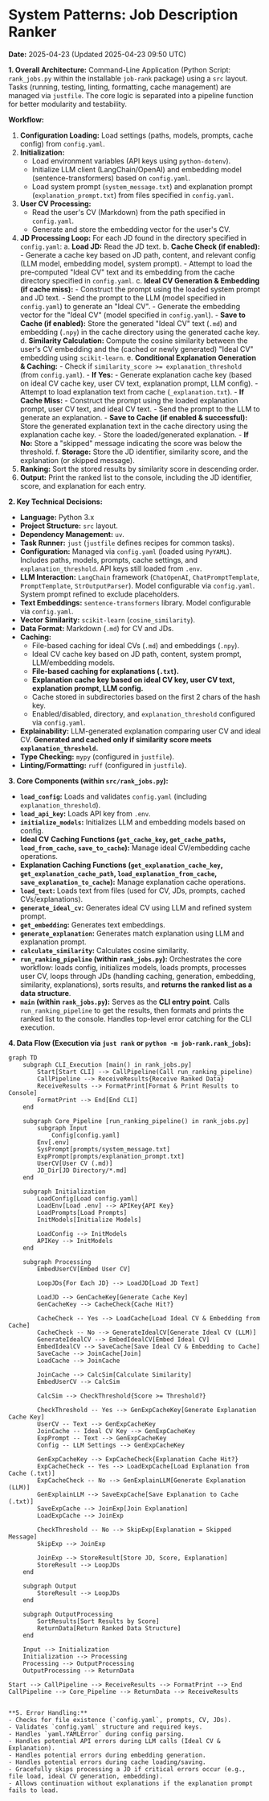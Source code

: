 # System Patterns: Job Description Ranker

**Date:** 2025-04-23 (Updated 2025-04-23 09:50 UTC)

**1. Overall Architecture:**
Command-Line Application (Python Script: `rank_jobs.py` within the installable `job-rank` package) using a `src` layout. Tasks (running, testing, linting, formatting, cache management) are managed via `justfile`. The core logic is separated into a pipeline function for better modularity and testability.

**Workflow:**
1.  **Configuration Loading:** Load settings (paths, models, prompts, cache config) from `config.yaml`.
2.  **Initialization:**
    - Load environment variables (API keys using `python-dotenv`).
    - Initialize LLM client (LangChain/OpenAI) and embedding model (sentence-transformers) based on `config.yaml`.
    - Load system prompt (`system_message.txt`) and explanation prompt (`explanation_prompt.txt`) from files specified in `config.yaml`.
3.  **User CV Processing:**
    - Read the user's CV (Markdown) from the path specified in `config.yaml`.
    - Generate and store the embedding vector for the user's CV.
4.  **JD Processing Loop:** For each JD found in the directory specified in `config.yaml`:
    a.  **Load JD:** Read the JD text.
    b.  **Cache Check (if enabled):**
        - Generate a cache key based on JD path, content, and relevant config (LLM model, embedding model, system prompt).
        - Attempt to load the pre-computed "Ideal CV" text and its embedding from the cache directory specified in `config.yaml`.
    c.  **Ideal CV Generation & Embedding (if cache miss):**
        - Construct the prompt using the loaded system prompt and JD text.
        - Send the prompt to the LLM (model specified in `config.yaml`) to generate an "Ideal CV".
        - Generate the embedding vector for the "Ideal CV" (model specified in `config.yaml`).
        - **Save to Cache (if enabled):** Store the generated "Ideal CV" text (`.md`) and embedding (`.npy`) in the cache directory using the generated cache key.
    d.  **Similarity Calculation:** Compute the cosine similarity between the user's CV embedding and the (cached or newly generated) "Ideal CV" embedding using `scikit-learn`.
    e.  **Conditional Explanation Generation & Caching:**
        - Check if `similarity_score >= explanation_threshold` (from `config.yaml`).
        - **If Yes:**
            - Generate explanation cache key (based on ideal CV cache key, user CV text, explanation prompt, LLM config).
            - Attempt to load explanation text from cache (`_explanation.txt`).
            - **If Cache Miss:**
                - Construct the prompt using the loaded explanation prompt, user CV text, and ideal CV text.
                - Send the prompt to the LLM to generate an explanation.
                - **Save to Cache (if enabled & successful):** Store the generated explanation text in the cache directory using the explanation cache key.
            - Store the loaded/generated explanation.
        - **If No:** Store a "skipped" message indicating the score was below the threshold.
    f.  **Storage:** Store the JD identifier, similarity score, and the explanation (or skipped message).
5.  **Ranking:** Sort the stored results by similarity score in descending order.
6.  **Output:** Print the ranked list to the console, including the JD identifier, score, and explanation for each entry.

**2. Key Technical Decisions:**
- **Language:** Python 3.x
- **Project Structure:** `src` layout.
- **Dependency Management:** `uv`.
- **Task Runner:** `just` (`justfile` defines recipes for common tasks).
- **Configuration:** Managed via `config.yaml` (loaded using `PyYAML`). Includes paths, models, prompts, cache settings, and `explanation_threshold`. API keys still loaded from `.env`.
- **LLM Interaction:** `LangChain` framework (`ChatOpenAI`, `ChatPromptTemplate`, `PromptTemplate`, `StrOutputParser`). Model configurable via `config.yaml`. System prompt refined to exclude placeholders.
- **Text Embeddings:** `sentence-transformers` library. Model configurable via `config.yaml`.
- **Vector Similarity:** `scikit-learn` (`cosine_similarity`).
- **Data Format:** Markdown (`.md`) for CV and JDs.
- **Caching:**
    - File-based caching for ideal CVs (`.md`) and embeddings (`.npy`).
    - Ideal CV cache key based on JD path, content, system prompt, LLM/embedding models.
    - **File-based caching for explanations (`.txt`).**
    - **Explanation cache key based on ideal CV key, user CV text, explanation prompt, LLM config.**
    - Cache stored in subdirectories based on the first 2 chars of the hash key.
    - Enabled/disabled, directory, and `explanation_threshold` configured via `config.yaml`.
- **Explainability:** LLM-generated explanation comparing user CV and ideal CV. **Generated and cached only if similarity score meets `explanation_threshold`.**
- **Type Checking:** `mypy` (configured in `justfile`).
- **Linting/Formatting:** `ruff` (configured in `justfile`).

**3. Core Components (within `src/rank_jobs.py`):**
- **`load_config`:** Loads and validates `config.yaml` (including `explanation_threshold`).
- **`load_api_key`:** Loads API key from `.env`.
- **`initialize_models`:** Initializes LLM and embedding models based on config.
- **Ideal CV Caching Functions (`get_cache_key`, `get_cache_paths`, `load_from_cache`, `save_to_cache`):** Manage ideal CV/embedding cache operations.
- **Explanation Caching Functions (`get_explanation_cache_key`, `get_explanation_cache_path`, `load_explanation_from_cache`, `save_explanation_to_cache`):** Manage explanation cache operations.
- **`load_text`:** Loads text from files (used for CV, JDs, prompts, cached CVs/explanations).
- **`generate_ideal_cv`:** Generates ideal CV using LLM and refined system prompt.
- **`get_embedding`:** Generates text embeddings.
- **`generate_explanation`:** Generates match explanation using LLM and explanation prompt.
- **`calculate_similarity`:** Calculates cosine similarity.
- **`run_ranking_pipeline` (within `rank_jobs.py`):** Orchestrates the core workflow: loads config, initializes models, loads prompts, processes user CV, loops through JDs (handling caching, generation, embedding, similarity, explanations), sorts results, and **returns the ranked list as a data structure**.
- **`main` (within `rank_jobs.py`):** Serves as the **CLI entry point**. Calls `run_ranking_pipeline` to get the results, then formats and prints the ranked list to the console. Handles top-level error catching for the CLI execution.

**4. Data Flow (Execution via `just rank` or `python -m job-rank.rank_jobs`):**
```mermaid
graph TD
    subgraph CLI_Execution [main() in rank_jobs.py]
        Start[Start CLI] --> CallPipeline(Call run_ranking_pipeline)
        CallPipeline --> ReceiveResults{Receive Ranked Data}
        ReceiveResults --> FormatPrint[Format & Print Results to Console]
        FormatPrint --> End[End CLI]
    end

    subgraph Core_Pipeline [run_ranking_pipeline() in rank_jobs.py]
        subgraph Input
            Config[config.yaml]
        Env[.env]
        SysPrompt[prompts/system_message.txt]
        ExpPrompt[prompts/explanation_prompt.txt]
        UserCV[User CV (.md)]
        JD_Dir[JD Directory/*.md]
    end

    subgraph Initialization
        LoadConfig[Load config.yaml]
        LoadEnv[Load .env] --> APIKey{API Key}
        LoadPrompts[Load Prompts]
        InitModels[Initialize Models]

        LoadConfig --> InitModels
        APIKey --> InitModels
    end

    subgraph Processing
        EmbedUserCV[Embed User CV]

        LoopJDs{For Each JD} --> LoadJD[Load JD Text]

        LoadJD --> GenCacheKey[Generate Cache Key]
        GenCacheKey --> CacheCheck{Cache Hit?}

        CacheCheck -- Yes --> LoadCache[Load Ideal CV & Embedding from Cache]
        CacheCheck -- No --> GenerateIdealCV[Generate Ideal CV (LLM)]
        GenerateIdealCV --> EmbedIdealCV[Embed Ideal CV]
        EmbedIdealCV --> SaveCache[Save Ideal CV & Embedding to Cache]
        SaveCache --> JoinCache[Join]
        LoadCache --> JoinCache

        JoinCache --> CalcSim[Calculate Similarity]
        EmbedUserCV --> CalcSim

        CalcSim --> CheckThreshold{Score >= Threshold?}

        CheckThreshold -- Yes --> GenExpCacheKey[Generate Explanation Cache Key]
        UserCV -- Text --> GenExpCacheKey
        JoinCache -- Ideal CV Key --> GenExpCacheKey
        ExpPrompt -- Text --> GenExpCacheKey
        Config -- LLM Settings --> GenExpCacheKey

        GenExpCacheKey --> ExpCacheCheck{Explanation Cache Hit?}
        ExpCacheCheck -- Yes --> LoadExpCache[Load Explanation from Cache (.txt)]
        ExpCacheCheck -- No --> GenExplainLLM[Generate Explanation (LLM)]
        GenExplainLLM --> SaveExpCache[Save Explanation to Cache (.txt)]
        SaveExpCache --> JoinExp[Join Explanation]
        LoadExpCache --> JoinExp

        CheckThreshold -- No --> SkipExp[Explanation = Skipped Message]
        SkipExp --> JoinExp

        JoinExp --> StoreResult[Store JD, Score, Explanation]
        StoreResult --> LoopJDs
    end

    subgraph Output
        StoreResult --> LoopJDs
    end

    subgraph OutputProcessing
        SortResults[Sort Results by Score]
        ReturnData[Return Ranked Data Structure]
    end

    Input --> Initialization
    Initialization --> Processing
    Processing --> OutputProcessing
    OutputProcessing --> ReturnData
```

    Start --> CallPipeline --> ReceiveResults --> FormatPrint --> End
    CallPipeline --> Core_Pipeline --> ReturnData --> ReceiveResults

```

**5. Error Handling:**
- Checks for file existence (`config.yaml`, prompts, CV, JDs).
- Validates `config.yaml` structure and required keys.
- Handles `yaml.YAMLError` during config parsing.
- Handles potential API errors during LLM calls (Ideal CV & Explanation).
- Handles potential errors during embedding generation.
- Handles potential errors during cache loading/saving.
- Gracefully skips processing a JD if critical errors occur (e.g., file load, ideal CV generation, embedding).
- Allows continuation without explanations if the explanation prompt fails to load.
